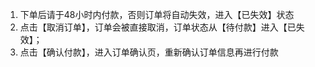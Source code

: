 1. 下单后请于<span class="text-inverse">48小时</span>内付款，否则订单将自动失效，进入<span class="text-inverse">【已失效】</span>状态
2. 点击<span class="text-inverse">【取消订单】</span>，订单会被直接取消，订单状态从<span class="text-inverse">【待付款】</span>进入<span class="text-inverse">【已失效】</span>；
3. 点击<span class="text-inverse">【确认付款】</span>，进入订单确认页，重新确认订单信息再进行付款